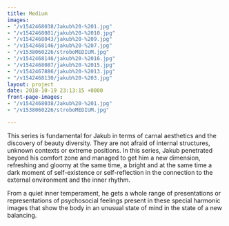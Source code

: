 ```yaml
---
title: Medium
images:
- "/v1542468038/Jakub%20-%201.jpg"
- "/v1542468081/jakub%20-%2010.jpg"
- "/v1542468043/jakub%20-%209.jpg"
- "/v1542468146/jakub%20-%207.jpg"
- "/v1538060226/stroboMEDIUM.jpg"
- "/v1542468146/jakub%20-%2016.jpg"
- "/v1542468087/jakub%20-%2015.jpg"
- "/v1542467886/jakub%20-%2013.jpg"
- "/v1542468130/jakub%20-%203.jpg"
layout: project
date: 2018-10-19 23:13:15 +0000
front-page-images:
- "/v1542468038/Jakub%20-%201.jpg"
- "/v1538060226/stroboMEDIUM.jpg"

---
```

This series is fundamental for Jakub in terms of carnal aesthetics and the discovery of beauty diversity. They are not afraid of internal structures, unknown contexts or extreme positions. In this series, Jakub penetrated beyond his comfort zone and managed to get him a new dimension, refreshing and gloomy at the same time, a bright and at the same time a dark moment of self-existence or self-reflection in the connection to the external environment and the inner rhythm. 

From a quiet inner temperament, he gets a whole range of presentations or representations of psychosocial feelings present in these special harmonic images that show the body in an unusual state of mind in the state of a new balancing.